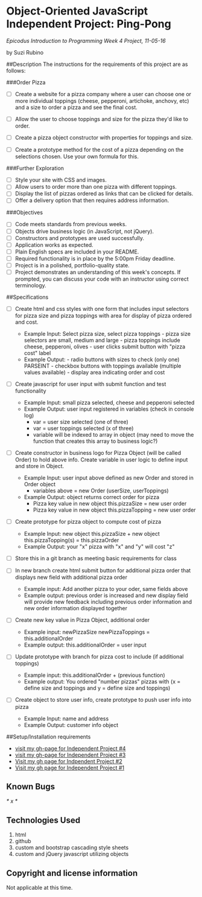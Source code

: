 # Object-Oriented JavaScript Independent Project: Ping-Pong
_*Epicodus Introduction to Programming Week 4 Project, 11-05-16*_

by Suzi Rubino

##Description
The instructions for the requirements of this project are as follows:

###Order Pizza
 - [ ] Create a website for a pizza company where a user can choose one or more individual toppings (cheese, pepperoni, artichoke, anchovy, etc) and a size to order a pizza and see the final cost.

 - [ ] Allow the user to choose toppings and size for the pizza they'd like to order.

 - [ ] Create a pizza object constructor with properties for toppings and size.

 - [ ] Create a prototype method for the cost of a pizza depending on the selections chosen. Use your own formula for this.

###Further Exploration

 - [ ] Style your site with CSS and images.
 - [ ] Allow users to order more than one pizza with different toppings.
 - [ ] Display the list of pizzas ordered as links that can be clicked for details.
 - [ ] Offer a delivery option that then requires address information.

###Objectives
 - [ ] Code meets standards from previous weeks.
 - [ ] Objects drive business logic (in JavaScript, not jQuery).
 - [ ] Constructors and prototypes are used successfully.
 - [ ] Application works as expected.
 - [ ] Plain English specs are included in your README.
 - [ ] Required functionality is in place by the 5:00pm Friday deadline.
 - [ ] Project is in a polished, portfolio-quality state.
 - [ ] Project demonstrates an understanding of this week's concepts. If prompted, you can discuss your code with an instructor using correct terminology.

##Specifications

- [ ] Create html and css styles with one form that includes input selectors for pizza size and pizza toppings with area for display of pizza ordered and cost.
    -  Example Input: Select pizza size, select pizza toppings
      - pizza size selectors are small, medium and large
      - pizza toppings include cheese, pepperoni, olives
      - user clicks submit button with "pizza cost" label
    -  Example Output:
      - radio buttons with sizes to check (only one) PARSEINT
      - checkbox buttons with toppings available (multiple values available)
      - display area indicating order and cost

- [ ] Create javascript for user input with submit function and test functionality
    - Example Input: small pizza selected, cheese and pepperoni selected
    - Example Output: user input registered in variables (check in console log)
      - var = user size selected (one of three)
      - var = user toppings selected (x of three)
      - variable will be indexed to array in object (may need to move the function that creates this array to business logic?)

 - [ ] Create constructor in business logo for Pizza Object (will be called Order) to hold above info. Create variable in user logic to define input and store in Object.
    - Example Input: user input above defined as new Order and stored in Order object
      - variables above = new Order (userSize, userToppings)
    - Example Output: object returns correct order for pizza
      - Pizza key value in new object this.pizzaSize = new user order
      - Pizza key value in new object this.pizzaTopping = new user order

- [ ] Create prototype for pizza object to compute cost of pizza
    - Example Input: new object this.pizzaSize + new object this.pizzaTopping(s) = this.pizzaOrder
    - Example Output: your "x" pizza with "x" and "y" will cost "z"

- [ ] Store this in a git branch as meeting basic requirements for class

- [ ] In new branch create html submit button for additional pizza order that displays new field with additional pizza order
    - Example input: Add another pizza to your oder, same fields above
    - Example output: previous order is increased and new display field will provide new feedback including previous order information and new order information displayed together

- [ ] Create new key value in Pizza Object, additional order
    - Example input: newPizzaSize newPizzaToppings = this.additionalOrder
    - Example output: this.additionalOrder = user input

- [ ] Update prototype with branch for pizza cost to include (if additional toppings)
    - Example input: this.additionalOrder + (previous function)
    - Example output: You ordered "number pizzas" pizzas with (x = define size and toppings and y = define size and toppings)

- [ ] Create object to store user info, create prototype to push user info into pizza
    - Example Input: name and address
    - Example Output: customer info object

##Setup/Installation requirements
* [visit my gh-page for Independent Project #4](https://suzirubi.github.io/ping-pong)
* [visit my gh-page for Independent Project #3](https://suzirubi.github.io/ping-pong)
* [Visit my gh page for Indpendent Project #2](https://suzirubi.github.io/Independent-Project-Week-2/)
* [Visit my gh page for Independent Project #1](https://suzirubi.github.io/portfolioFix/)

## Known Bugs
_* x *_


## Technologies Used

1. html
2. github
3. custom and bootstrap cascading style sheets
4. custom and jQuery javascript utilizing objects

## Copyright and license information

Not applicable at this time.

